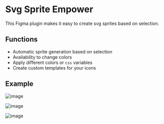 # Svg Sprite Empower

This Figma plugin makes it easy to create svg sprites based on selection.

## Functions

- Automatic sprite generation based on selection
- Availability to change colors
- Apply different colors or `css` variables
- Create custom templates for your icons

## Example

![image](https://user-images.githubusercontent.com/8218016/220934584-e7f293f3-325e-41a1-8528-312c30caf016.png)

![image](https://user-images.githubusercontent.com/8218016/223850160-3541b755-7fff-449b-9af9-b518bedac771.png)

![image](https://github.com/Profesor08/svg-sprite-empower/assets/8218016/7585cc9a-7282-45a2-a5c5-a4382aac63cb)
